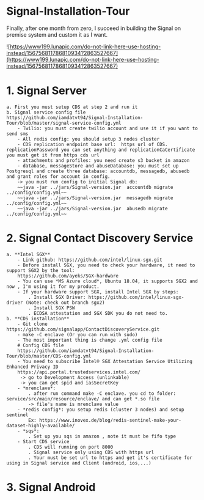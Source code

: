
# Signal-Installation-Tour
Finally, after one month from zero, I succeed in building the Signal on premise system and custom it as I want.

![https://www199.lunapic.com/do-not-link-here-use-hosting-instead/156756811786810934?2863527667](https://www199.lunapic.com/do-not-link-here-use-hosting-instead/156756811786810934?2863527667)
# 1. Signal Server
	a. First you must setup CDS at step 2 and run it
	b. Signal service config file
	https://github.com/iamdatvt94/Signal-Installation-Tour/blob/master/signal-service-config.yml
		- Twilio: you must create twilio account and use it if you want to send sms
		- All redis config: you should setup 3 nodes cluster
		- CDS replication endpoint base url:  https url of CDS. replicationPassword you can set anything and replicationCaCertificate you must get it from https cds url
		- attachments and profiles: you need create s3 bucket in amazon
		- database, messageStore and abuseDatabase: you must set up Postgresql and create three database: accountdb, messagedb, abusedb and grant roles for account in config.
		-> you must run config to initial Signal db:
		~~java -jar ../jars/Signal-version.jar  accountdb migrate  ../config/config.yml~~
		~~java -jar ../jars/Signal-version.jar  messagedb migrate  ../config/config.yml~~
		~~java -jar ../jars/Signal-version.jar  abusedb migrate  ../config/config.yml~~
		

# 2. Signal Contact Discovery Service
    a. **Intel SGX**
        - Link github: https://github.com/intel/linux-sgx.git
        - Before install SGX, you need to check your hardware, it need to support SGX2 by the tool:
        https://github.com/ayeks/SGX-hardware
        - You can use *MS Azure cloud*, Ubuntu 18.04, it supports SGX2 and now , I'm using it for my product.
        - If your hardware support SGX, install Intel SGX by steps:
            . Install SGX Driver: https://github.com/intel/linux-sgx-driver (Note: check out branch sgx2)
            . Install SGX PSW
            . ECDSA attestation and SGX SDK you do not need to.
    b. **CDS installation**
        - Git clone https://github.com/signalapp/ContactDiscoveryService.git
        - make -C enclave (Or you can run with sudo)
        - The most important thing is change .yml config file
        # Config CDS file
        https://github.com/iamdatvt94/Signal-Installation-Tour/blob/master/CDS-config.yml
        - You need to subscribe Intel® SGX Attestation Service Utilizing Enhanced Privacy ID
        https://api.portal.trustedservices.intel.com/
         -> go to Development Access (unlinkable)
         -> you can get spid and iasSecretKey
        - *mrenclave*:
            . after run command make -C enclave. you cd to folder: service/src/main/resource/enclave/ and can get *.so file
            -> file's name is mrenclave value
        - *redis config*: you setup redis (cluster 3 nodes) and setup sentinel 
            Ex: https://www.inovex.de/blog/redis-sentinel-make-your-dataset-highly-available/
        - *sqs*:
            . Set up you sqs in amazon , note it must be fifo type
        - Start CDS service
            . CDS will running on port 8000
            . Signal service only using CDS with https url
            . Your must be set url to https and get it's certificate for using in Signal service and Client (android, ios,...)
# 3. Signal Android


